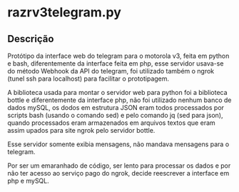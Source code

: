 # razrv3telegram.py

## Descrição
Protótipo da interface web do telegram para o motorola v3, feita em python e bash, diferentemente da interface feita em php, esse servidor usava-se do método Webhook da API do telegram, foi utilizado também o ngrok (tunel ssh para localhost) para facilitar o prototipagem. 

A biblioteca usada para montar o servidor web para python foi a biblioteca bottle e diferentemente da interface php, não foi utilizado nenhum banco de dados mySQL, os dodos em estrutura JSON eram todos processados por scripts bash (usando o comando sed) e pelo comando jq (sed para json), quando processados eram armazenados em arquivos textos que eram assim upados para site ngrok pelo servidor bottle.

Esse servidor somente exibia mensagens, não mandava mensagens para o telegram.

Por ser um emaranhado de código, ser lento para processar os dados e por não ter acesso ao serviço pago do ngrok, decide reescrever a interface em php e mySQL.

